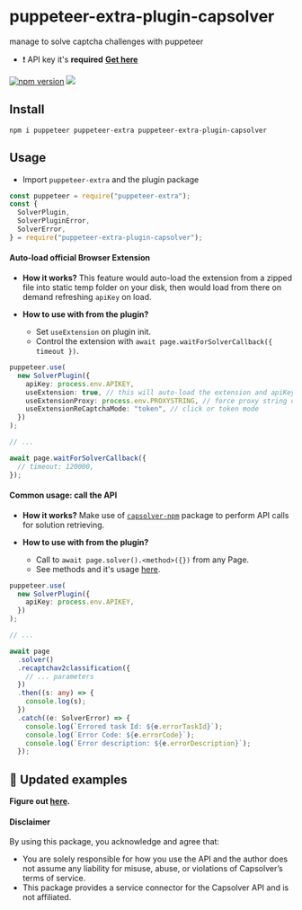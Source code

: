 # puppeteer-extra-plugin-capsolver

manage to solve captcha challenges with puppeteer

- ❗ API key it's **required** [**Get here**](https://dashboard.capsolver.com/passport/register?inviteCode=CHhA_5os)

[![npm version](https://img.shields.io/npm/v/puppeteer-extra-plugin-capsolver)](https://www.npmjs.com/package/puppeteer-extra-plugin-capsolver)
[![](https://img.shields.io/badge/documentation-docs.capsolver.com-darkgreen)](https://docs.capsolver.com/guide/getting-started.html)

## Install

`npm i puppeteer puppeteer-extra puppeteer-extra-plugin-capsolver`

## Usage

- Import `puppeteer-extra` and the plugin package

```typescript
const puppeteer = require("puppeteer-extra");
const {
  SolverPlugin,
  SolverPluginError,
  SolverError,
} = require("puppeteer-extra-plugin-capsolver");
```

#### Auto-load official Browser Extension

- **How it works?** This feature would auto-load the extension from a zipped file into static temp folder on your disk, then would load from there on demand refreshing `apiKey` on load.

- **How to use with from the plugin?**
  - Set `useExtension` on plugin init.
  - Control the extension with `await page.waitForSolverCallback({ timeout })`.

```typescript
puppeteer.use(
  new SolverPlugin({
    apiKey: process.env.APIKEY,
    useExtension: true, // this will auto-load the extension and apiKey
    useExtensionProxy: process.env.PROXYSTRING, // force proxy string on solving
    useExtensionReCaptchaMode: "token", // click or token mode
  })
);

// ...

await page.waitForSolverCallback({
  // timeout: 120000,
});
```

#### Common usage: call the API

- **How it works?** Make use of [`capsolver-npm`](https://github.com/lfsaga/capsolver-npm) package to perform API calls for solution retrieving.

- **How to use with from the plugin?**
  - Call to `await page.solver().<method>({})` from any Page.
  - See methods and it's usage [here](https://github.com/lfsaga/capsolver-npm?tab=readme-ov-file#-updated-examples).

```typescript
puppeteer.use(
  new SolverPlugin({
    apiKey: process.env.APIKEY,
  })
);

// ...

await page
  .solver()
  .recaptchav2classification({
    // ... parameters
  })
  .then((s: any) => {
    console.log(s);
  })
  .catch((e: SolverError) => {
    console.log(`Errored task Id: ${e.errorTaskId}`);
    console.log(`Error Code: ${e.errorCode}`);
    console.log(`Error description: ${e.errorDescription}`);
  });
```

## 📁 Updated examples

**Figure out [here](https://github.com/0qwertyy/puppeteer-extra-plugin-capsolver/tree/master/examples).**

#### Disclaimer

By using this package, you acknowledge and agree that:

- You are solely responsible for how you use the API and the author does not assume any liability for misuse, abuse, or violations of Capsolver’s terms of service.
- This package provides a service connector for the Capsolver API and is not affiliated.
